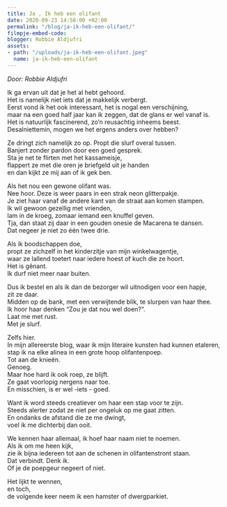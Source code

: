 ```yaml
---
title: Ja , Ik heb een olifant
date: 2020-09-23 14:58:00 +02:00
permalink: "/blog/ja-ik-heb-een-olifant/"
filmpje-embed-code: 
blogger: Robbie Aldjufri
assets:
- path: "/uploads/ja-ik-heb-een-olifant.jpeg"
  name: ja-ik-heb-een-olifant
---
```


*Door: Robbie Aldjufri*

Ik ga ervan uit dat je het al hebt gehoord.  
Het is namelijk niet iets dat je makkelijk verbergt.    
Eerst vond ik het ook interessant, het is nogal een verschijning,  
maar na een goed half jaar kan ik zeggen, dat de glans er wel vanaf is.  
Het is natuurlijk fascinerend, zo’n reusachtig inheems beest.  
Desalniettemin, mogen we het ergens anders over hebben?   

Ze dringt zich namelijk zo op. Propt die slurf overal tussen.  
Banjert zonder pardon door een goed gesprek.  
Sta je net te flirten met het kassameisje,   
flappert ze met die oren je briefgeld uit je handen  
en dan kijkt ze mij aan of ik gek ben.  

Als het nou een gewone olifant was.    
Nee hoor. Deze is weer paars in een strak neon glitterpakje.  
Je ziet haar vanaf de andere kant van de straat aan komen stampen.  
Ik wil gewoon gezellig met vrienden,  
lam in de kroeg, zomaar iemand een knuffel geven.  
Tja, dan staat zij daar in een gouden onesie de Macarena te dansen.  
Dat negeer je niet zo één twee drie.  

Als ik  boodschappen doe,   
propt ze zichzelf in het kinderzitje van mijn winkelwagentje,  
waar ze lallend toetert naar iedere hoest of kuch die ze hoort.  
Het is gênant.  
Ik durf niet meer naar buiten.  

Dus ik bestel en als ik dan de bezorger wil uitnodigen voor een hapje,  
zit ze daar.  
Midden op de bank, met een verwijtende blik, te slurpen van haar thee.  
Ik hoor haar denken “Zou je dat nou wel doen?“.  
Laat me met rust.  
Met je slurf.  

Zelfs hier.  
In mijn allereerste blog, waar ik mijn literaire kunsten had kunnen etaleren,  
stap ik na elke alinea in een grote hoop olifantenpoep.   
Tot aan de knieën.  
Genoeg.  
Maar hoe hard ik ook roep, ze blijft.  
Ze gaat voorlopig nergens naar toe.  
En misschien, is er wel -iets - goed.  

Want ik word steeds creatiever om haar een stap voor te zijn.  
Steeds alerter zodat ze niet per ongeluk op me gaat zitten.   
En ondanks de afstand die ze me dwingt,  
voel ik me dichterbij dan ooit.  

We kennen haar allemaal, ik hoef haar naam niet te noemen.   
Als ik om me heen kijk,  
zie ik bijna iedereen tot aan de schenen in olifantenstront staan.  
Dat verbindt. Denk ik.  
Of je de poepgeur negeert of niet.  

Het lijkt te wennen,  
en toch,  
de volgende keer neem ik een hamster of dwergparkiet.
